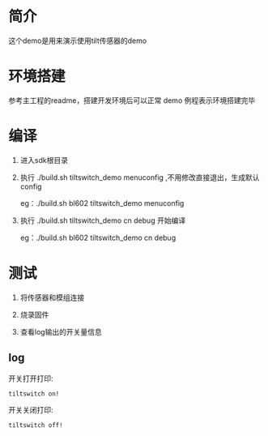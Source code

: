 # 简介

这个demo是用来演示使用tilt传感器的demo

# 环境搭建

参考主工程的readme，搭建开发环境后可以正常 demo 例程表示环境搭建完毕

# 编译

1. 进入sdk根目录

2. 执行 ./build.sh <platform> tiltswitch_demo menuconfig ,不用修改直接退出，生成默认config

   eg：./build.sh bl602 tiltswitch_demo menuconfig

3. 执行 ./build.sh <platform> tiltswitch_demo cn debug 开始编译

   eg：./build.sh bl602 tiltswitch_demo cn debug

# 测试

1. 将传感器和模组连接

2. 烧录固件

3. 查看log输出的开关量信息

## log
开关打开打印:
```
tiltswitch on!
```

开关关闭打印:
```
tiltswitch off!
```
